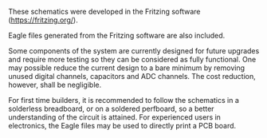 These schematics were developed in the Fritzing software (https://fritzing.org/).

Eagle files generated from the Fritzing software are also included.

Some components of the system are currently designed for future upgrades and require more testing so they can be considered as fully functional. One may possible reduce the current design to a bare minimum by removing unused digital channels, capacitors and ADC channels. The cost reduction, however, shall be negligible.

For first time builders, it is recommended to follow the schematics in a solderless breadboard, or on a soldered perfboard, so a better understanding of the circuit is attained. For experienced users in electronics, the Eagle files may be used to directly print a PCB board.
